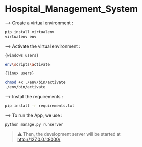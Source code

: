 # Hospital_Management_System

--> Create a virtual environment :

```bash
pip install virtualenv
virtualenv env
```

--> Activate the virtual environment :

```bash
{windows users}

env\scripts\activate
```

```bash
{linux users}

chmod +x ./env/bin/activate
./env/bin/activate
```

--> Install the requirements :

```bash
pip install -r requirements.txt

```

--> To run the App, we use :

```bash
python manage.py runserver

```

> ⚠ Then, the development server will be started at http://127.0.0.1:8000/
